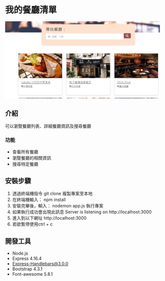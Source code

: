 # 我的餐廳清單

<img src="./public/2-3_A1.jpg" alt="Cover Page" />

## 介紹

可以瀏覽餐廳列表、詳細餐廳資訊及搜尋餐廳

### 功能

- 查看所有餐廳
- 瀏覽餐廳的相關資訊
- 搜尋特定餐廳

## 安裝步驟

1. 透過終端機指令 git clone 複製專案至本地 
2. 在終端機輸入： npm install
3. 安裝完畢後，輸入： nodemon app.js 執行專案
4. 如果執行成功會出現此訊息 Server is listening on http://localhost:3000
5. 進入到以下網址 http://localhost:3000
6. 若欲暫停使用ctrl + c


## 開發工具

- Node.js 
- Express 4.16.4
- Express-Handlebars@3.0.0
- Bootstrap 4.3.1
- Font-awesome 5.8.1
